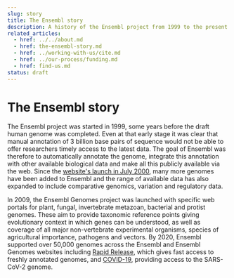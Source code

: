 ```yaml
---
slug: story
title: The Ensembl story
description: A history of the Ensembl project from 1999 to the present
related_articles:
  - href: ../../about.md
  - href: the-ensembl-story.md
  - href: ../working-with-us/cite.md
  - href: ../our-process/funding.md
  - href: find-us.md
status: draft
---
```


# The Ensembl story

The Ensembl project was started in 1999, some years before the draft human genome was completed. Even at that early stage it was clear that manual annotation of 3 billion base pairs of sequence would not be able to offer researchers timely access to the latest data. The goal of Ensembl was therefore to automatically annotate the genome, integrate this annotation with other available biological data and make all this publicly available via the web. Since the [website's launch in July 2000](http://web.archive.org/web/20000815203739/http://www.ensembl.org/), many more genomes have been added to Ensembl and the range of available data has also expanded to include comparative genomics, variation and regulatory data.

In 2009, the Ensembl Genomes project was launched with specific web portals for plant, fungal, invertebrate metazoan, bacterial and protist genomes. These aim to provide taxonomic reference points giving evolutionary context in which genes can be understood, as well as coverage of all major non-vertebrate experimental organisms, species of agricultural importance, pathogens and vectors. By 2020, Ensembl supported over 50,000 genomes across the Ensembl and Ensembl Genomes websites including [Rapid Release](https://rapid.ensembl.org/), which gives fast access to freshly annotated genomes, and [COVID-19](https://covid-19.ensembl.org/), providing access to the SARS-CoV-2 genome.
